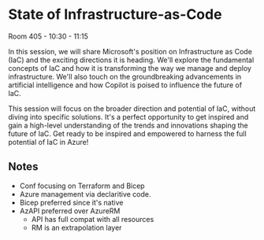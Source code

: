 # State of Infrastructure-as-Code

Room 405 - 10:30 - 11:15

In this session, we will share Microsoft's position on Infrastructure as Code (IaC) and the exciting directions it is heading. We'll explore the fundamental concepts of IaC and how it is transforming the way we manage and deploy infrastructure. We'll also touch on the groundbreaking advancements in artificial intelligence and how Copilot is poised to influence the future of IaC.

This session will focus on the broader direction and potential of IaC, without diving into specific solutions. It's a perfect opportunity to get inspired and gain a high-level understanding of the trends and innovations shaping the future of IaC. Get ready to be inspired and empowered to harness the full potential of IaC in Azure!

## Notes

- Conf focusing on Terraform and Bicep
- Azure management via declaritive code.
- Bicep preferred since it's native
- AzAPI preferred over AzureRM
  - API has full compat with all resources
  - RM is an extrapolation layer
